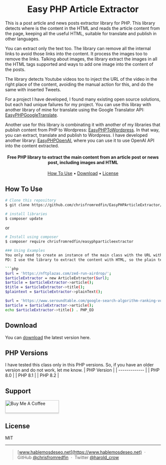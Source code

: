 <h1 align="center">
  <br>
   Easy PHP Article Extractor
  <br>
</h1>
<p>This is a post article and news posts extractor library for PHP. This library detects where is the content in the HTML and reads the article content from the page, keeping all the useful HTML, suitable for translate and publish in other languages.

You can extract only the text too. The library can remove all the internal links to avoid those links into the content. It process the images too to remove the links. Talking about images, the library extract the images in all the HTML tags supported and ways to add one image into the content of the posts.

The library detects Youtube videos too to inject the URL of the video in the right place of the content, avoiding the manual action for this, and do the same with inserted Tweets.

For a project I have developed, I found many existing open source solutions, but each had unique failures for my project. You can use this libray with another library of mine for translate using the Google Translator API: <a href="https://github.com/chrisfromredfin/EasyPHPGoogleTranslate" target="_blank">EasyPHPGoogleTranslate</a>.

Another use for this library is combinating it with another of my libraries that publish content from PHP to Wordpress: <a href="https://github.com/chrisfromredfin/EasyPHPToWordpress" target="_blank">EasyPHPToWordpress</a>. In that way, you can extract, translate and publish to Wordpress. I have developed another library: <a href="https://github.com/chrisfromredfin/EasyPHPOpenAI" target="_blank">EasyPHPOpenAI</a>, where you can use it to use OpenAI API into the content extracted.
</p>

<h4 align="center">Free PHP library to extract the main content from an article post or news post, including images and HTML</h4>

<p align="center">
  <a href="#how-to-use">How To Use</a> •
  <a href="#download">Download</a> •
  <a href="#license">License</a>
</p>


## How To Use

```bash
# Clone this repository
$ git clone https://github.com/chrisfromredfin/EasyPHPArticleExtractor/

# install libraries
$ composer update
```
or 
```bash
# Install using composer
$ composer require chrisfromredfin/easyphparticleextractor

### Using Examples
You only need to create an instance of the main class with the URL with the content to extract and you will to obtain the content with the HTML, in plain text and the title of the article.
PD: I use the library to extract the content with HTML, so the plain text is not my priority. In the other hand, the detection of the main content is very hard, so, sometimes it can extract weird content with the main post, but this library was developed to use the extracted content with an text editor, so, extract some garbage is not a problem for me, because in the editor the user can clean the content.

```php
$url = 'https://nftplazas.com/zed-run-airdrop/';
$articleExtractor = new ArticleExtractor($url);
$article = $articleExtractor->article();
$title = $articleExtractor->title();
$plaintext = $articleExtractor->plainText();

$url = 'https://www.seroundtable.com/google-search-algorithm-ranking-volatility-35414.html';
$article = $articleExtractor->article();
echo $articleExtractor->title() . PHP_EO

```

## Download

You can [download](https://github.com/chrisfromredfin/EasyPHPArticleExtractor/) the latest version here.

## PHP Versions
I have tested this class only in this PHP versions. So, if you have an older version and do not work, let me know.
| PHP Version |
| ------------- |
| PHP 8.0 | 
| PHP 8.1 |
| PHP 8.2 |

## Support

<a href="https://www.buymeacoffee.com/haroldcrow" target="_blank"><img src="https://www.buymeacoffee.com/assets/img/custom_images/purple_img.png" alt="Buy Me A Coffee" style="height: 41px !important;width: 174px !important;box-shadow: 0px 3px 2px 0px rgba(190, 190, 190, 0.5) !important;-webkit-box-shadow: 0px 3px 2px 0px rgba(190, 190, 190, 0.5) !important;" ></a>

## License

MIT

---

> [www.hablemosdeseo.net](https://www.hablemosdeseo.net) &nbsp;&middot;&nbsp;
> GitHub [@chrisfromredfin](https://github.com/chrisfromredfin) &nbsp;&middot;&nbsp;
> Twitter [@harold_crow](https://twitter.com/harold_crow)

